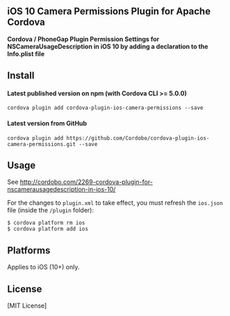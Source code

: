 ## iOS 10 Camera Permissions Plugin for Apache Cordova

**Cordova / PhoneGap Plugin Permission Settings for NSCameraUsageDescription in iOS 10 by adding a declaration to the Info.plist file**

## Install

#### Latest published version on npm (with Cordova CLI >= 5.0.0)

```
cordova plugin add cordova-plugin-ios-camera-permissions --save
```

#### Latest version from GitHub

```
cordova plugin add https://github.com/Cordobo/cordova-plugin-ios-camera-permissions.git --save
```

## Usage

See http://cordobo.com/2269-cordova-plugin-for-nscamerausagedescription-in-ios-10/

For the changes to `plugin.xml` to take effect, you must refresh the `ios.json` file (inside the `/plugin` folder):
```
$ cordova platform rm ios
$ cordova platform add ios
```

## Platforms

Applies to iOS (10+) only.

## License

[MIT License]
